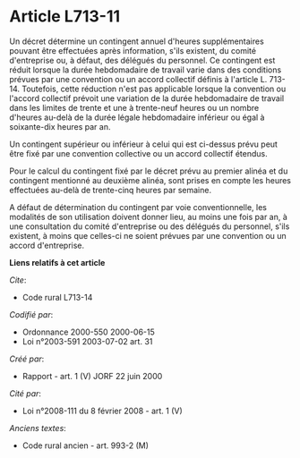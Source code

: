 # Article L713-11

Un décret détermine un contingent annuel d'heures supplémentaires pouvant être effectuées après information, s'ils existent,
du comité d'entreprise ou, à défaut, des délégués du personnel. Ce contingent est réduit lorsque la durée hebdomadaire de
travail varie dans des conditions prévues par une convention ou un accord collectif définis à l'article L. 713-14. Toutefois,
cette réduction n'est pas applicable lorsque la convention ou l'accord collectif prévoit une variation de la durée
hebdomadaire de travail dans les limites de trente et une à trente-neuf heures ou un nombre d'heures au-delà de la durée
légale hebdomadaire inférieur ou égal à soixante-dix heures par an.

Un contingent supérieur ou inférieur à celui qui est ci-dessus prévu peut être fixé par une convention collective ou un
accord collectif étendus.

Pour le calcul du contingent fixé par le décret prévu au premier alinéa et du contingent mentionné au deuxième alinéa, sont
prises en compte les heures effectuées au-delà de trente-cinq heures par semaine.

A défaut de détermination du contingent par voie conventionnelle, les modalités de son utilisation doivent donner lieu, au
moins une fois par an, à une consultation du comité d'entreprise ou des délégués du personnel, s'ils existent, à moins que
celles-ci ne soient prévues par une convention ou un accord d'entreprise.

**Liens relatifs à cet article**

_Cite_:

  - Code rural L713-14

_Codifié par_:

  - Ordonnance 2000-550 2000-06-15
  - Loi n°2003-591 2003-07-02 art. 31

_Créé par_:

  - Rapport - art. 1 (V) JORF 22 juin 2000

_Cité par_:

  - Loi n°2008-111 du 8 février 2008 - art. 1 (V)

_Anciens textes_:

  - Code rural ancien - art. 993-2 (M)
